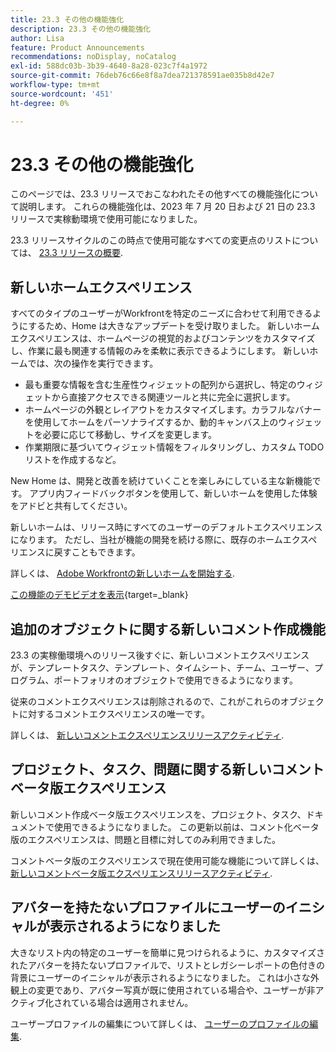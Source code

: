```yaml
---
title: 23.3 その他の機能強化
description: 23.3 その他の機能強化
author: Lisa
feature: Product Announcements
recommendations: noDisplay, noCatalog
exl-id: 588dc03b-3b39-4640-8a28-023c7f4a1972
source-git-commit: 76deb76c66e8f8a7dea721378591ae035b8d42e7
workflow-type: tm+mt
source-wordcount: '451'
ht-degree: 0%

---
```


# 23.3 その他の機能強化

このページでは、23.3 リリースでおこなわれたその他すべての機能強化について説明します。 これらの機能強化は、2023 年 7 月 20 日および 21 日の 23.3 リリースで実稼動環境で使用可能になりました。

23.3 リリースサイクルのこの時点で使用可能なすべての変更点のリストについては、 [23.3 リリースの概要](/help/quicksilver/product-announcements/product-releases/23.3-release-activity/23-3-release-overview.md).

## 新しいホームエクスペリエンス

すべてのタイプのユーザーがWorkfrontを特定のニーズに合わせて利用できるようにするため、Home は大きなアップデートを受け取りました。 新しいホームエクスペリエンスは、ホームページの視覚的およびコンテンツをカスタマイズし、作業に最も関連する情報のみを柔軟に表示できるようにします。 新しいホームでは、次の操作を実行できます。

* 最も重要な情報を含む生産性ウィジェットの配列から選択し、特定のウィジェットから直接アクセスできる関連ツールと共に完全に選択します。
* ホームページの外観とレイアウトをカスタマイズします。カラフルなバナーを使用してホームをパーソナライズするか、動的キャンバス上のウィジェットを必要に応じて移動し、サイズを変更します。
* 作業期限に基づいてウィジェット情報をフィルタリングし、カスタム TODO リストを作成するなど。

New Home は、開発と改善を続けていくことを楽しみにしている主な新機能です。 アプリ内フィードバックボタンを使用して、新しいホームを使用した体験をアドビと共有してください。

新しいホームは、リリース時にすべてのユーザーのデフォルトエクスペリエンスになります。 ただし、当社が機能の開発を続ける際に、既存のホームエクスペリエンスに戻すこともできます。

詳しくは、 [Adobe Workfrontの新しいホームを開始する](/help/quicksilver/workfront-basics/using-home/new-home/get-started-with-new-home.md).

[この機能のデモビデオを表示](https://video.tv.adobe.com/v/3420969/){target=_blank}

## 追加のオブジェクトに関する新しいコメント作成機能

23.3 の実稼働環境へのリリース後すぐに、新しいコメントエクスペリエンスが、テンプレートタスク、テンプレート、タイムシート、チーム、ユーザー、プログラム、ポートフォリオのオブジェクトで使用できるようになります。

従来のコメントエクスペリエンスは削除されるので、これがこれらのオブジェクトに対するコメントエクスペリエンスの唯一です。

詳しくは、 [新しいコメントエクスペリエンスリリースアクティビティ](/help/quicksilver/product-announcements/betas/new-commenting-experience-beta/new-commenting-beta-experience-release-activity.md).

## プロジェクト、タスク、問題に関する新しいコメントベータ版エクスペリエンス

新しいコメント作成ベータ版エクスペリエンスを、プロジェクト、タスク、ドキュメントで使用できるようになりました。 この更新以前は、コメント化ベータ版のエクスペリエンスは、問題と目標に対してのみ利用できました。

コメントベータ版のエクスペリエンスで現在使用可能な機能について詳しくは、 [新しいコメントベータ版エクスペリエンスリリースアクティビティ](/help/quicksilver/product-announcements/betas/new-commenting-experience-beta/new-commenting-beta-experience-release-activity.md).

## アバターを持たないプロファイルにユーザーのイニシャルが表示されるようになりました

大きなリスト内の特定のユーザーを簡単に見つけられるように、カスタマイズされたアバターを持たないプロファイルで、リストとレガシーレポートの色付きの背景にユーザーのイニシャルが表示されるようになりました。 これは小さな外観上の変更であり、アバター写真が既に使用されている場合や、ユーザーが非アクティブ化されている場合は適用されません。

ユーザープロファイルの編集について詳しくは、 [ユーザーのプロファイルの編集](/help/quicksilver/administration-and-setup/add-users/create-and-manage-users/edit-a-users-profile.md).
